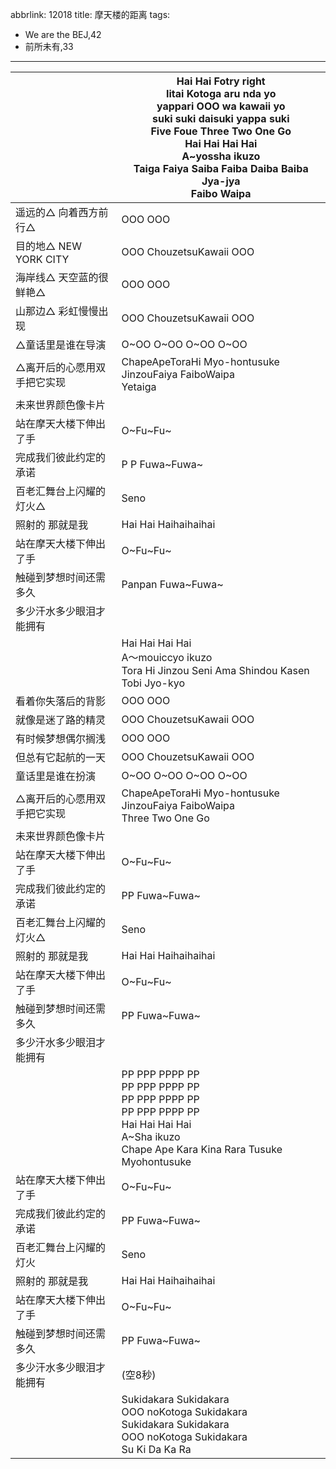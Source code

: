abbrlink: 12018
title: 摩天楼的距离
tags:
  - We are the BEJ,42
  - 前所未有,33
---
|      |Hai Hai Fotry right<br>Iitai Kotoga aru nda yo<br>yappari OOO wa kawaii yo<br>suki suki daisuki yappa suki<br>Five Foue Three Two One Go<br>Hai Hai Hai  Hai <br>A~yossha ikuzo<br>Taiga Faiya Saiba Faiba Daiba Baiba Jya-jya<br>Faibo Waipa|
|--|--|
|遥远的△ 向着西方前行△|OOO OOO|
|目的地△ NEW YORK CITY|OOO ChouzetsuKawaii OOO|
|海岸线△ 天空蓝的很鲜艳△|OOO OOO|
|山那边△ 彩虹慢慢出现|OOO ChouzetsuKawaii OOO|
|△童话里是谁在导演|O~OO O~OO O~OO O~OO|
|△离开后的心愿用双手把它实现|ChapeApeToraHi Myo-hontusuke JinzouFaiya FaiboWaipa <br>Yetaiga|
|未来世界颜色像卡片|      |
|站在摩天大楼下伸出了手|O~Fu~Fu~|
|完成我们彼此约定的承诺|P P Fuwa~Fuwa~|
|百老汇舞台上闪耀的灯火△|Seno|
|照射的 那就是我|Hai Hai Haihaihaihai|
|站在摩天大楼下伸出了手|O~Fu~Fu~|
|触碰到梦想时间还需多久|Panpan Fuwa~Fuwa~|
|多少汗水多少眼泪才能拥有|      |
|      |Hai Hai Hai Hai<br>A～mouiccyo ikuzo<br>Tora Hi Jinzou Seni Ama Shindou Kasen<br>Tobi Jyo-kyo|
|看着你失落后的背影|OOO OOO|
|就像是迷了路的精灵|OOO ChouzetsuKawaii OOO|
|有时候梦想偶尔搁浅|OOO OOO|
|但总有它起航的一天|OOO ChouzetsuKawaii OOO|
|童话里是谁在扮演|O~OO O~OO O~OO O~OO|
|△离开后的心愿用双手把它实现|ChapeApeToraHi Myo-hontusuke JinzouFaiya FaiboWaipa<br>Three Two One Go|
|未来世界颜色像卡片|      |
|站在摩天大楼下伸出了手|O~Fu~Fu~|
|完成我们彼此约定的承诺|PP Fuwa~Fuwa~|
|百老汇舞台上闪耀的灯火△|Seno|
|照射的 那就是我|Hai Hai Haihaihaihai|
|站在摩天大楼下伸出了手|O~Fu~Fu~|
|触碰到梦想时间还需多久|PP Fuwa~Fuwa~|
|多少汗水多少眼泪才能拥有|      |
|      |PP PPP PPPP PP<br>PP PPP PPPP PP<br>PP PPP PPPP PP<br>PP PPP PPPP PP<br>Hai Hai Hai Hai<br>A~Sha ikuzo<br>Chape Ape Kara Kina Rara Tusuke Myohontusuke|
|站在摩天大楼下伸出了手|O~Fu~Fu~|
|完成我们彼此约定的承诺|PP Fuwa~Fuwa~|
|百老汇舞台上闪耀的灯火|Seno|
|照射的 那就是我|Hai Hai Haihaihaihai|
|站在摩天大楼下伸出了手|O~Fu~Fu~|
|触碰到梦想时间还需多久|PP Fuwa~Fuwa~|
|多少汗水多少眼泪才能拥有|(空8秒)|
|      |Sukidakara Sukidakara<br>OOO noKotoga Sukidakara<br>Sukidakara Sukidakara<br>OOO noKotoga Sukidakara<br>Su Ki Da Ka Ra|